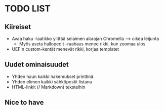 TODO LIST
=========

Kiireiset
---------
* Avaa haku -laatikko ylittää selaimen alarajan Chromella --> oikea leijunta
  * Myös aseta hallopedit -raahaus menee rikki, kun zoomaa ulos
* UEF:n custom-kentät menevät rikki, korjaa templatet

Uudet ominaisuudet
------------
* Yhden haun kaikki hakemukset printtinä
* Yhden elimen kaikki sähköpostit listana
* HTML-linkit (/ Markdown) teksteihin

Nice to have
------------